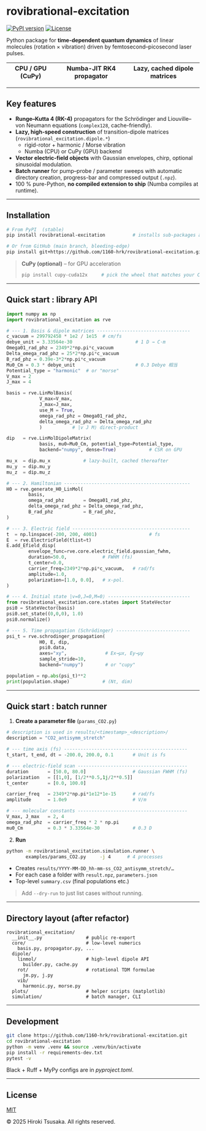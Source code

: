 # rovibrational-excitation
[![PyPI version](https://img.shields.io/pypi/v/rovibrational-excitation.svg)](https://pypi.org/project/rovibrational-excitation/)
[![License](https://img.shields.io/github/license/1160-hrk/rovibrational-excitation.svg)](https://github.com/1160-hrk/rovibrational-excitation/blob/main/LICENSE)

Python package for **time-dependent quantum dynamics** of
linear molecules (rotation × vibration) driven by femtosecond–picosecond
laser pulses.

<div align="center">

| CPU / GPU (CuPy) | Numba-JIT RK4 propagator | Lazy, cached dipole matrices |
|------------------|--------------------------|------------------------------|

</div>

---

## Key features

* **Runge–Kutta 4 (RK-4)** propagators for the Schrödinger and
  Liouville–von Neumann equations (`complex128`, cache-friendly).
* **Lazy, high-speed construction** of transition-dipole matrices  
  (`rovibrational_excitation.dipole.*`)  
  * rigid-rotor + harmonic / Morse vibration  
  * Numba (CPU) or CuPy (GPU) backend
* **Vector electric-field objects** with Gaussian envelopes, chirp, optional
  sinusoidal modulation.
* **Batch runner** for pump–probe / parameter sweeps with automatic
  directory creation, progress-bar and compressed output (`.npz`).
* 100 % pure-Python, **no compiled extension to ship** (Numba
  compiles at runtime).

---

## Installation

```bash
# From PyPI  (stable)
pip install rovibrational-excitation          # installs sub-packages as well

# Or from GitHub (main branch, bleeding-edge)
pip install git+https://github.com/1160-hrk/rovibrational-excitation.git
````

> **CuPy (optional)** – for GPU acceleration
>
> ```bash
> pip install cupy-cuda12x     # pick the wheel that matches your CUDA
> ```

---

## Quick start : library API

```python
import numpy as np
import rovibrational_excitation as rve

# --- 1. Basis & dipole matrices ----------------------------------
c_vacuum = 299792458 * 1e2 / 1e15  # cm/fs
debye_unit = 3.33564e-30                       # 1 D → C·m
Omega01_rad_phz = 2349*2*np.pi*c_vacuum
Delta_omega_rad_phz = 25*2*np.pi*c_vacuum
B_rad_phz = 0.39e-3*2*np.pi*c_vacuum
Mu0_Cm = 0.3 * debye_unit                      # 0.3 Debye 相当
Potential_type = "harmonic"  # or "morse"
V_max = 2
J_max = 4

basis = rve.LinMolBasis(
            V_max=V_max,
            J_max=J_max,
            use_M = True,
            omega_rad_phz = Omega01_rad_phz,
            delta_omega_rad_phz = Delta_omega_rad_phz
            )           # |v J M⟩ direct-product

dip   = rve.LinMolDipoleMatrix(
            basis, mu0=Mu0_Cm, potential_type=Potential_type,
            backend="numpy", dense=True)            # CSR on GPU

mu_x  = dip.mu_x            # lazy-built, cached thereafter
mu_y  = dip.mu_y
mu_z  = dip.mu_z

# --- 2. Hamiltonian ----------------------------------------------
H0 = rve.generate_H0_LinMol(
        basis,
        omega_rad_phz       = Omega01_rad_phz,
        delta_omega_rad_phz = Delta_omega_rad_phz,
        B_rad_phz           = B_rad_phz,
)

# --- 3. Electric field -------------------------------------------
t  = np.linspace(-200, 200, 4001)                   # fs
E  = rve.ElectricField(tlist=t)
E.add_Efield_disp(
        envelope_func=rve.core.electric_field.gaussian_fwhm,
        duration=50.0,             # FWHM (fs)
        t_center=0.0,
        carrier_freq=2349*2*np.pi*c_vacuum,   # rad/fs
        amplitude=1.0,
        polarization=[1.0, 0.0],   # x-pol.
)

# --- 4. Initial state |v=0,J=0,M=0⟩ ------------------------------
from rovibrational_excitation.core.states import StateVector
psi0 = StateVector(basis)
psi0.set_state((0,0,0), 1.0)
psi0.normalize()

# --- 5. Time propagation (Schrödinger) ---------------------------
psi_t = rve.schrodinger_propagation(
            H0, E, dip,
            psi0.data,
            axes="xy",              # Ex→μx, Ey→μy
            sample_stride=10,
            backend="numpy")        # or "cupy"

population = np.abs(psi_t)**2
print(population.shape)            # (Nt, dim)
```

---

## Quick start : batch runner

1. **Create a parameter file** (`params_CO2.py`)

```python
# description is used in results/<timestamp>_<description>/
description = "CO2_antisymm_stretch"

# --- time axis (fs) ---------------------------------------------
t_start, t_end, dt = -200.0, 200.0, 0.1       # Unit is fs

# --- electric-field scan ----------------------------------------
duration       = [50.0, 80.0]                 # Gaussian FWHM (fs)
polarization   = [[1,0], [1/2**0.5,1j/2**0.5]]
t_center       = [0.0, 100.0]

carrier_freq   = 2349*2*np.pi*1e12*1e-15      # rad/fs
amplitude      = 1.0e9                        # V/m

# --- molecular constants ----------------------------------------
V_max, J_max   = 2, 4
omega_rad_phz  = carrier_freq * 2 * np.pi
mu0_Cm         = 0.3 * 3.33564e-30            # 0.3 D
```

2. **Run**

```bash
python -m rovibrational_excitation.simulation.runner \
       examples/params_CO2.py     -j 4      # 4 processes
```

* Creates `results/YYYY-MM-DD_hh-mm-ss_CO2_antisymm_stretch/…`
* For each case a folder with `result.npz`, `parameters.json`
* Top-level `summary.csv` (final populations etc.)

> Add `--dry-run` to just list cases without running.

---

## Directory layout (after refactor)

```
rovibrational_excitation/
  __init__.py                # public re-export
  core/                      # low-level numerics
    basis.py, propagator.py, ...
  dipole/
    linmol/                  # high-level dipole API
      builder.py, cache.py
    rot/                     # rotational TDM formulae
      jm.py, j.py
    vib/
      harmonic.py, morse.py
  plots/                     # helper scripts (matplotlib)
  simulation/                # batch manager, CLI
```

---

## Development

```bash
git clone https://github.com/1160-hrk/rovibrational-excitation.git
cd rovibrational-excitation
python -m venv .venv && source .venv/bin/activate
pip install -r requirements-dev.txt
pytest -v
```

Black + Ruff + MyPy configs are in *pyproject.toml*.

---

## License

[MIT](LICENSE)

© 2025 Hiroki Tsusaka. All rights reserved.
